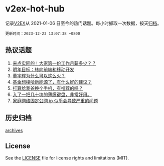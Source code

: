 # v2ex-hot-hub

 记录[V2EX](https://www.v2ex.com/)从 2021-01-06 日至今的热门话题。每小时抓取一次数据，按天[归档](archives)。

`更新时间：2023-12-23 13:07:38 +0800`

## 热议话题

1. [来点实际的！大家第一份工作月薪多少？？](https://www.v2ex.com/t/1002606)
1. [明年目标：转向前端和移动开发](https://www.v2ex.com/t/1002591)
1. [董宇辉为什么可以这么火？](https://www.v2ex.com/t/1002717)
1. [基金想梭哈新能源了，有什么好的建议？](https://www.v2ex.com/t/1002596)
1. [打算给我爸换个手机，有推荐的吗？](https://www.v2ex.com/t/1002690)
1. [入了一把几十块的薄膜键盘，非常好用。](https://www.v2ex.com/t/1002718)
1. [家庭网络固定公网 ip 似乎会导致严重的问题](https://www.v2ex.com/t/1002761)

## 历史归档

[archives](archives)

## License

See the [LICENSE](LICENSE) file for license rights and limitations (MIT).
